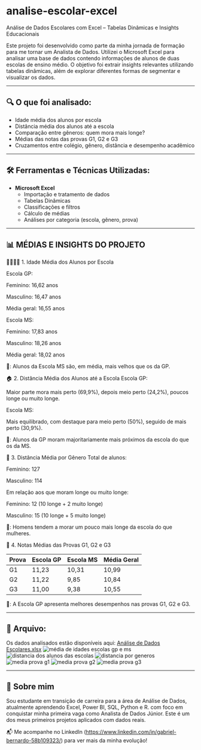 # analise-escolar-excel

Análise de Dados Escolares com Excel – Tabelas Dinâmicas e Insights Educacionais

Este projeto foi desenvolvido como parte da minha jornada de formação para me tornar um Analista de Dados. Utilizei o Microsoft Excel para analisar uma base de dados contendo informações de alunos de duas escolas de ensino médio. O objetivo foi extrair insights relevantes utilizando tabelas dinâmicas, além de explorar diferentes formas de segmentar e visualizar os dados.

---

## 🔍 O que foi analisado:

- Idade média dos alunos por escola
- Distância média dos alunos até a escola
- Comparação entre gêneros: quem mora mais longe?
- Médias das notas das provas G1, G2 e G3
- Cruzamentos entre colégio, gênero, distância e desempenho acadêmico

---

## 🛠️ Ferramentas e Técnicas Utilizadas:

- **Microsoft Excel**
  - Importação e tratamento de dados
  - Tabelas Dinâmicas
  - Classificações e filtros
  - Cálculo de médias
  - Análises por categoria (escola, gênero, prova)

---

## 📊 MÉDIAS E INSIGHTS DO PROJETO
🧍‍♂️🧍‍♀️ 1. Idade Média dos Alunos por Escola

Escola GP:

Feminino: 16,62 anos

Masculino: 16,47 anos

Média geral: 16,55 anos

Escola MS:

Feminino: 17,83 anos

Masculino: 18,26 anos

Média geral: 18,02 anos

📌: Alunos da Escola MS são, em média, mais velhos que os da GP.

🏠 2. Distância Média dos Alunos até a Escola
Escola GP:

Maior parte mora mais perto (69,9%), depois meio perto (24,2%), poucos longe ou muito longe.

Escola MS:

Mais equilibrado, com destaque para meio perto (50%), seguido de mais perto (30,9%).

📌: Alunos da GP moram majoritariamente mais próximos da escola do que os da MS.

🚻 3. Distância Média por Gênero
Total de alunos:

Feminino: 127

Masculino: 114

Em relação aos que moram longe ou muito longe:

Feminino: 12 (10 longe + 2 muito longe)

Masculino: 15 (10 longe + 5 muito longe)

📌: Homens tendem a morar um pouco mais longe da escola do que mulheres.

📝 4. Notas Médias das Provas G1, G2 e G3

| Prova | Escola GP | Escola MS | Média Geral |
|-------|-----------|-----------|--------------|
| G1    | 11,23     | 10,31     | 10,99        |
| G2    | 11,22     | 9,85      | 10,84        |
| G3    | 11,00     | 9,38      | 10,55        |

📌: A Escola GP apresenta melhores desempenhos nas provas G1, G2 e G3.


- - -

## 📁 Arquivo:

Os dados analisados estão disponíveis aqui: 
[Análise de Dados Escolares.xlsx](https://github.com/user-attachments/files/19751545/Analise.de.Dados.Escolares.xlsx)
![média de idades escolas gp e ms](https://github.com/user-attachments/assets/aff5feea-beec-42e0-8ced-75294820eb8a)
![distancia dos alunos das escolas](https://github.com/user-attachments/assets/cb92d594-8bfd-43fb-b51e-735bad925f80)
![distancia por generos](https://github.com/user-attachments/assets/7d387251-0332-4756-a4ef-8839e9fdf806)
![media prova g1](https://github.com/user-attachments/assets/1f1f6050-244a-427c-bb6c-afe1854d5731)
![media prova g2](https://github.com/user-attachments/assets/36cddbc9-94d3-4737-8d35-d0939d8f4b15)
![media prova g3](https://github.com/user-attachments/assets/40e28c0a-0461-4e13-89c2-54a62893831f)






---

## 🚀 Sobre mim

Sou estudante em transição de carreira para a área de Análise de Dados, atualmente aprendendo Excel, Power BI, SQL, Python e R. com foco em conquistar minha primeira vaga como Analista de Dados Júnior. Este é um dos meus primeiros projetos aplicados com dados reais.

📬 Me acompanhe no LinkedIn (https://www.linkedin.com/in/gabriel-bernardo-58b109323/) para ver mais da minha evolução!
